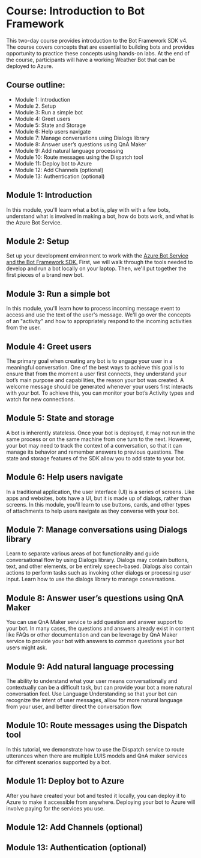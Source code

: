 # Course: Introduction to Bot Framework
This two-day course provides introduction to the Bot Framework SDK v4. The course covers concepts that are essential to building bots and provides opportunity to practice these concepts using hands-on labs. At the end of the course, participants will have a working Weather Bot that can be deployed to Azure.

## Course outline:
* Module 1: Introduction 
* Module 2. Setup
* Module 3: Run a simple bot
* Module 4: Greet users
* Module 5: State and Storage
* Module 6: Help users navigate 
* Module 7: Manage conversations using Dialogs library
* Module 8: Answer user’s questions using QnA Maker
* Module 9: Add natural language processing
* Module 10: Route messages using the Dispatch tool
* Module 11: Deploy bot to Azure
* Module 12: Add Channels (optional)
* Module 13: Authentication (optional)

## Module 1: Introduction
In this module, you'll learn what a bot is, play with with a few bots, understand what is involved in making a bot, how do bots work, and what is the Azure Bot Service.

## Module 2: Setup
Set up your development environment to work with the [Azure Bot Service and the Bot Framework SDK.](https://docs.microsoft.com/en-us/azure/bot-service/bot-service-overview-introduction?view=azure-bot-service-4.0) First, we
will walk through the tools needed to develop and run a bot locally on your laptop. Then, we'll put together the first pieces
of a brand new bot.

## Module 3: Run a simple bot
In this module, you'll learn how to process incoming message event to access and use the text of the user's message. We'll go over the concepts of an "activity" and how to appropriately respond to the incoming activities from the user. 

## Module 4: Greet users
The primary goal when creating any bot is to engage your user in a meaningful conversation. One of the best ways to achieve this goal is to ensure that from the moment a user first connects, they understand your bot’s main purpose and capabilities, the reason your bot was created. A welcome message should be generated whenever your users first interacts with your bot. To achieve this, you can monitor your bot’s Activity types and watch for new connections. 

## Module 5: State and storage
A bot is inherently stateless. Once your bot is deployed, it may not run in the same process or on the same machine from one turn to the next. However, your bot may need to track the context of a conversation, so that it can manage its behavior and remember answers to previous questions. The state and storage features of the SDK allow you to add state to your bot.

## Module 6: Help users navigate
In a traditional application, the user interface (UI) is a series of screens. Like apps and websites, bots have a UI, but it is made up of dialogs, rather than screens. In this module, you'll learn to use buttons, cards, and other types of attachments to help users navigate as they converse with your bot. 

## Module 7: Manage conversations using Dialogs library
Learn to separate various areas of bot functionality and guide conversational flow by using Dialogs library. Dialogs may contain buttons, text, and other elements, or be entirely speech-based. Dialogs also contain actions to perform tasks such as invoking other dialogs or processing user input. Learn how to use the dialogs library to manage conversations.

## Module 8: Answer user’s questions using QnA Maker
You can use QnA Maker service to add question and answer support to your bot. In many cases, the questions and answers already exist in content like FAQs or other documentation and can be leverage by QnA Maker service to provide your bot with answers to common questions your bot users might ask.

## Module 9: Add natural language processing
The ability to understand what your user means conversationally and contextually can be a difficult task, but can provide your bot a more natural conversation feel. Use Language Understanding so that your bot can recognize the intent of user messages, allow for more natural language from your user, and better direct the conversation flow.

## Module 10: Route messages using the Dispatch tool
In this tutorial, we demonstrate how to use the Dispatch service to route utterances when there are multiple LUIS models and QnA maker services for different scenarios supported by a bot. 

## Module 11: Deploy bot to Azure
After you have created your bot and tested it locally, you can deploy it to Azure to make it accessible from anywhere. Deploying your bot to Azure will involve paying for the services you use.

## Module 12: Add Channels (optional)
## Module 13: Authentication (optional)
